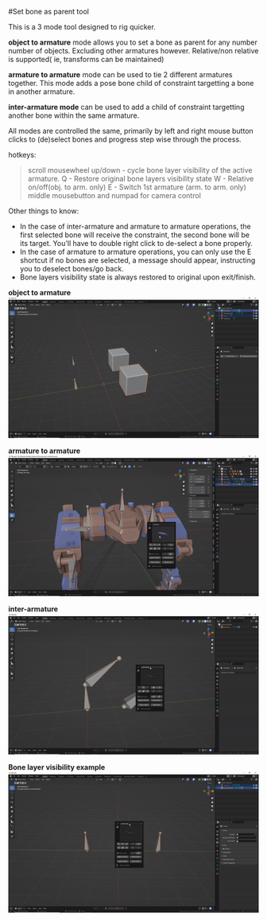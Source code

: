 #Set bone as parent tool

This is a 3 mode tool designed to rig quicker. 



**object to armature** mode allows you to set a bone as parent for any number number of objects. Excluding other armatures however. Relative/non relative is supported( ie, transforms can be maintained)

**armature to armature** mode can be used to tie 2 different armatures together. This mode adds a pose bone child of constraint targetting a bone in another armature.

**inter-armature mode** can be used to add a child of constraint targetting another bone within the same armature. 


All modes are controlled the same, primarily by left and right mouse button clicks to (de)select bones and progress step wise through the process.


hotkeys:

>scroll mousewheel up/down - cycle bone layer visibility of the active armature.
>Q - Restore original bone layers visibility state
>W - Relative on/off(obj. to arm. only) 
>E - Switch 1st armature (arm. to arm. only)
>middle mousebutton and numpad for camera control

Other things to know:

* In the case of inter-armature and armature to armature operations, the first selected bone will receive the constraint, the second bone will be its target. You'll have to double right click to de-select a bone properly. 
* In the case of armature to armature operations, you can only use the E shortcut if no bones are selected, a message should appear, instructing you to deselect bones/go back.
* Bone layers visibility state is always restored to original upon exit/finish.


**object to armature**
![Radial array](../gifs/objtoarm.gif)  


**armature to armature**
![Radial array](../gifs/armtoarm.gif)  


**inter-armature**
![Radial array](../gifs/interarm.gif)


**Bone layer visibility example**
![Radial array](../gifs/bonelayers.gif)  